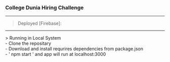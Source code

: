 ### College Dunia Hiring Challenge<br>
<hr> 

> Deployed [Firebase]:<br>
<hr>
> Running in Local System <br>
- Clone the repositary <br>
- Download and install requrires dependencies from package.json <br>
- ' npm start ' and app will run at localhost:3000 <br>

